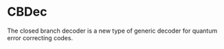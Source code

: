 # CBDec
 
 The closed branch decoder is a new type of generic decoder for quantum error correcting codes.


